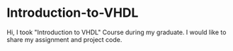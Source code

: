 # Introduction-to-VHDL
Hi, I took "Introduction to VHDL" Course during my graduate. I would like to share my assignment and project code. 
